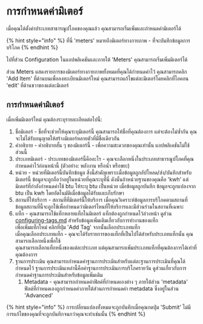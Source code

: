 # การกำหนดค่ามิเตอร์

เมื่อคุณได้ตั้งค่าประเภทสาธารณูปโภคของคุณแล้ว คุณสามารถเริ่มเพิ่มและกำหนดค่ามิเตอร์ได้

{% hint style="info" %}
ที่นี่ 'meters' หมายถึงมิเตอร์ทางกายภาพ - ที่จะบันทึกข้อมูลการบริโภค
{% endhint %}

ไปที่ส่วน Configuration ในแอปพลิเคชันและภายใต้ 'Meters' คุณสามารถเริ่มเพิ่มมิเตอร์ได้

ส่วน Meters แสดงรายการของมิเตอร์ทางกายภาพทั้งหมดที่คุณได้กำหนดค่าไว้ คุณสามารถคลิก 'Add Item' ที่ด้านบนเพื่อลงทะเบียนมิเตอร์ใหม่ คุณสามารถแก้ไขแต่ละมิเตอร์โดยคลิกที่ไอคอน 'edit' ที่ด้านขวาของแต่ละมิเตอร์

## การกำหนดค่ามิเตอร์

เมื่อเพิ่มมิเตอร์ใหม่ คุณต้องระบุรายละเอียดต่อไปนี้:

1. ชื่อมิเตอร์ - ชื่อที่จะช่วยให้คุณระบุมิเตอร์นี้ คุณสามารถให้ชื่อที่คุณต้องการ แต่จะต้องไม่ซ้ำกัน คุณจะไม่ได้รับอนุญาตให้สร้างมิเตอร์หลายตัวที่มีชื่อเดียวกัน
2. คำอธิบาย - คำอธิบายสั้น ๆ ของมิเตอร์นี้ - เพื่อความสะดวกของคุณเท่านั้น แอปพลิเคชันไม่ใช้ส่วนนี้
3. ประเภทมิเตอร์ - ประเภทของมิเตอร์นี้คืออะไร - คุณจะเลือกหนึ่งในประเภทสาธารณูปโภคที่คุณกำหนดค่าไว้ก่อนหน้านี้ (ตัวอย่าง: พลังงาน หรือน้ำ หรือขยะ)
4. หน่วย - หน่วยที่มิเตอร์นี้บันทึกข้อมูล สิ่งนี้สำคัญเพราะเมื่อข้อมูลถูกอัปโหลด/ส่ง/บันทึกสำหรับมิเตอร์นี้ ข้อมูลจะถูกถือว่าอยู่ในหน่วยที่คุณระบุที่นี่ ดังนั้นถ้าหน่วยฐานของคุณคือ 'kwh' แต่มิเตอร์ที่กำลังกำหนดค่าใช้ btu ให้ระบุ btu เป็นหน่วย  เมื่อข้อมูลถูกบันทึก ข้อมูลจะถูกแปลงจาก btu เป็น kwh โดยอัตโนมัติเมื่อข้อมูลได้รับและเก็บรักษา
5. สถานที่ให้บริการ - สถานที่ที่มิเตอร์นี้ให้บริการ เมื่อคุณวิเคราะห์ข้อมูลการบริโภคตามสถานที่ ข้อมูลสถานที่นี้จะถูกใช้เพื่อกำหนดว่ามิเตอร์ไหนที่ให้บริการและมีส่วนร่วมในสถานที่เฉพาะ
6. แท็ก - คุณสามารถใช้แท็กหลายแท็กในมิเตอร์ แท็กต้องถูกกำหนดไว้ล่วงหน้า ดูส่วน [configuring-tags.md](configuring-tags.md "mention") สำหรับข้อมูลเพิ่มเติมเกี่ยวกับการทำงานของแท็ก\
   เพื่อเพิ่มแท็กใหม่ คลิกที่ปุ่ม 'Add Tag' จากนั้นเลือกประเภทแท็ก \
   เมื่อคุณเลือกประเภทแท็ก - คุณจะได้รับรายการของแท็กที่เป็นไปได้สำหรับประเภทแท็กนั้น คุณสามารถเลือกหนึ่งเพื่อใช้\
   คุณสามารถเลือกแท็กหนึ่งของแต่ละประเภท แต่คุณสามารถเพิ่มประเภทแท็กที่คุณต้องการได้เท่าที่คุณต้องการ
7. ฐานการประเมิน คุณสามารถกำหนดค่าฐานการประเมินสำหรับแต่ละฐานการประเมินที่คุณได้กำหนดไว้ ฐานการประเมินเหล่านี้คือค่าฐานการประเมินการบริโภครายวัน ดูส่วนเกี่ยวกับการกำหนดค่าฐานการประเมินสำหรับข้อมูลเพิ่มเติม
   1. Metadata - คุณสามารถกำหนดค่าฟิลด์ที่กำหนดเองต่าง ๆ ภายใต้ส่วน 'metadata' ฟิลด์ที่กำหนดเองถูกกำหนดค่าภายใต้ส่วนการกำหนดค่า metadata ซึ่งอยู่ในส่วน 'Advanced'&#x20;

{% hint style="info" %}
การเปลี่ยนแปลงทั้งหมดจะถูกบันทึกเมื่อคุณกดปุ่ม 'Submit' ไม่มีการแก้ไขของคุณที่จะถูกบันทึกจนกว่าคุณจะทำเช่นนั้น
{% endhint %}